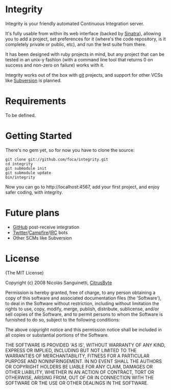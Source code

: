 Integrity
=========

Integrity is your friendly automated Continuous Integration server.

It's fully usable from within its web interface (backed by [Sinatra][]), 
allowing you to add a project, set preferences for it (where's the code 
repository, is it completely private or public, etc), and run the test suite 
from there.

It has been designed with ruby projects in mind, but any project that can be
tested in an unix-y fashion (with a command line tool that returns 0 on success
and non-zero on failure) works with it.

Integrity works out of the box with [git][] projects, and support for other 
VCSs like [Subversion][svn] is planned.

Requirements
============

To be defined.

Getting Started
===============

There's no gem yet, so for now you have to clone the source:

    git clone git://github.com/foca/integrity.git
    cd integrity
    git submodule init
    git submodule update
    bin/integrity

Now you can go to http://localhost:4567, add your first project, and enjoy
safer coding, with integrity.

Future plans
============

* [GitHub][] post-receive integration
* [Twitter][]/[Campfire][]/[IRC][] bots
* Other SCMs like Subversion

License
=======

(The MIT License)

Copyright (c) 2008 Nicolás Sanguinetti, [CitrusByte][]

Permission is hereby granted, free of charge, to any person obtaining
a copy of this software and associated documentation files (the
'Software'), to deal in the Software without restriction, including
without limitation the rights to use, copy, modify, merge, publish,
distribute, sublicense, and/or sell copies of the Software, and to
permit persons to whom the Software is furnished to do so, subject to
the following conditions:

The above copyright notice and this permission notice shall be
included in all copies or substantial portions of the Software.

THE SOFTWARE IS PROVIDED 'AS IS', WITHOUT WARRANTY OF ANY KIND,
EXPRESS OR IMPLIED, INCLUDING BUT NOT LIMITED TO THE WARRANTIES OF
MERCHANTABILITY, FITNESS FOR A PARTICULAR PURPOSE AND NONINFRINGEMENT.
IN NO EVENT SHALL THE AUTHORS OR COPYRIGHT HOLDERS BE LIABLE FOR ANY
CLAIM, DAMAGES OR OTHER LIABILITY, WHETHER IN AN ACTION OF CONTRACT,
TORT OR OTHERWISE, ARISING FROM, OUT OF OR IN CONNECTION WITH THE
SOFTWARE OR THE USE OR OTHER DEALINGS IN THE SOFTWARE.

[Sinatra]: http://sinatrarb.com
[git]: http://git.or.cz
[svn]: http://subversion.tigris.org
[GitHub]: http://github.com
[Twitter]: http://twitter.com
[Campfire]: http://campfirenow.com
[IRC]: http://wikipedia.org/wiki/IRC
[CitrusByte]: http://citrusbyte.com